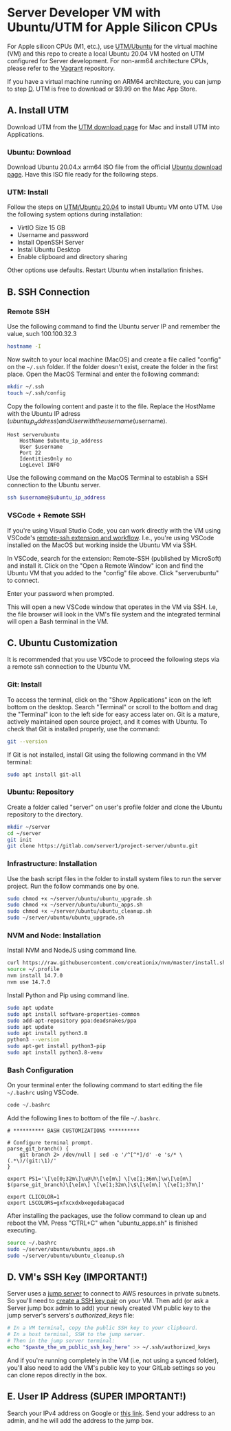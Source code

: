# Server Developer VM with Ubuntu/UTM for Apple Silicon CPUs

For Apple silicon CPUs (M1, etc.), use [UTM/Ubuntu](https://www.vagrantup.com/) for the virtual machine (VM)
and this repo to create a local Ubuntu 20.04 VM hosted on UTM configured for Server development. For non-arm64 
architecture CPUs, please refer to the [Vagrant](https://gitlab.com/server1/project-server/vagrant.git) repository.

If you have a virtual machine running on ARM64 architecture, you can jump to step [D](https://gitlab.com/server1/project-server/ubuntu#d-vms-ssh-key-important). UTM is free to download or $9.99 on the Mac App Store. 

## A. Install UTM

Download UTM from the [UTM download page](https://mac.getutm.app/) for Mac and install UTM into Applications.

### Ubuntu: Download

Download Ubuntu 20.04.x arm64 ISO file from the official [Ubuntu download page](https://ubuntu.com/download/server/arm). 
Have this ISO file ready for the following steps.

### UTM: Install

Follow the steps on [UTM/Ubuntu 20.04](https://mac.getutm.app/gallery/ubuntu-20-04) to install Ubuntu VM onto UTM. Use 
the following system options 
during installation:
- VirtIO Size 15 GB
- Username and password
- Install OpenSSH Server
- Instal Ubuntu Desktop
- Enable clipboard and directory sharing

Other options use defaults. Restart Ubuntu when installation finishes.


## B. SSH Connection

### Remote SSH

Use the following command to find the Ubuntu server IP and remember the value, such 100.100.32.3
```bash
hostname -I
```

Now switch to your local machine (MacOS) and create a file called "config" on the `~/.ssh` folder. 
If the folder doesn't exist, create the folder in the first place. Open the MacOS Terminal and enter
the following command:

```bash
mkdir ~/.ssh
touch ~/.ssh/config
```

Copy the following content and paste it to the file. Replace the HostName with the Ubuntu IP adress 
($ubuntu_ip_address) and User with the username ($username).
```
Host serverubuntu
	HostName $ubuntu_ip_address
	User $username
	Port 22
	IdentitiesOnly no
	LogLevel INFO
```

Use the following command on the MacOS Terminal to establish a SSH connection to the Ubuntu server.
```bash
ssh $username@$ubuntu_ip_address
```

### VSCode + Remote SSH

If you're using Visual Studio Code, you can work directly with the VM using VSCode's [remote-ssh
extension and workflow](https://code.visualstudio.com/docs/remote/ssh). I.e., you're using VSCode
installed on the MacOS but working inside the Ubuntu VM via SSH.

In VSCode, search for the extension: Remote-SSH (published by MicroSoft) and install it. Click on
the "Open a Remote Window" icon and find the Ubuntu VM that you added to the "config" file above. 
Click "serverubuntu" to connect. 

Enter your password when prompted.

This will open a new VSCode window that operates in the VM via SSH. 
I.e, the file browser will look in the VM's file system and the integrated terminal will open a 
Bash terminal in the VM.


## C. Ubuntu Customization

It is recommended that you use VSCode to proceed the following steps via a remote ssh connection to the Ubuntu VM.

### Git: Install

To access the terminal, click on the "Show Applications" icon on the left bottom on the desktop. Search "Terminal" 
or scroll to the bottom and drag the "Terminal" icon to the left side for easy access later on. Git is a mature, 
actively maintained open source project, and it comes with Ubuntu. To check that Git is installed properly, use the 
command:
```bash
git --version
```

If Git is not installed, install Git using the following command in the VM terminal:

```bash
sudo apt install git-all
```

### Ubuntu: Repository

Create a folder called "server" on user's profile folder and clone the Ubuntu repository to the directory.

```bash
mkdir ~/server
cd ~/server
git init
git clone https://gitlab.com/server1/project-server/ubuntu.git
```

### Infrastructure: Installation

Use the bash script files in the folder to install system files to run the server project. Run 
the follow commands one by one.

```bash
sudo chmod +x ~/server/ubuntu/ubuntu_upgrade.sh
sudo chmod +x ~/server/ubuntu/ubuntu_apps.sh
sudo chmod +x ~/server/ubuntu/ubuntu_cleanup.sh
sudo ~/server/ubuntu/ubuntu_upgrade.sh
```

### NVM and Node: Installation

Install NVM and NodeJS using command line.

```bash
curl https://raw.githubusercontent.com/creationix/nvm/master/install.sh | bash 
source ~/.profile
nvm install 14.7.0
nvm use 14.7.0
```

Install Python and Pip using command line.

```bash
sudo apt update
sudo apt install software-properties-common
sudo add-apt-repository ppa:deadsnakes/ppa
sudo apt update
sudo apt install python3.8
python3 --version
sudo apt-get install python3-pip
sudo apt install python3.8-venv
```

### Bash Configuration

On your terminal enter the following command to start editing the file `~/.bashrc` using VSCode.
```bash
code ~/.bashrc
```

Add the following lines to bottom of the file `~/.bashrc`.

```
# ********** BASH CUSTOMIZATIONS **********

# Configure terminal prompt.
parse_git_branch() {
	git branch 2> /dev/null | sed -e '/^[^*]/d' -e 's/* \(.*\)/(git:\1)/'
}

export PS1='\[\e[0;32m\]\u@\h\[\e[m\] \[\e[1;36m\]\w\[\e[m\] $(parse_git_branch)\[\e[m\] \[\e[1;32m\]\$\[\e[m\] \[\e[1;37m\]'

export CLICOLOR=1
export LSCOLORS=gxfxcxdxbxegedabagacad
```

After installing the packages, use the follow command to clean up and reboot the VM. 
Press "CTRL+C" when "ubuntu_apps.sh" is finished executing.

```bash
source ~/.bashrc
sudo ~/server/ubuntu/ubuntu_apps.sh
sudo ~/server/ubuntu/ubuntu_cleanup.sh
```


## D. VM's SSH Key (IMPORTANT!)

Server uses a [jump server](https://en.wikipedia.org/wiki/Jump_server) to connect to AWS resources in
private subnets. So you'll need to [create a SSH key pair](https://docs.github.com/en/github/authenticating-to-github/generating-a-new-ssh-key-and-adding-it-to-the-ssh-agent)
on your VM. Then add (or ask a Server jump box admin to add) your newly created VM public key to the
jump server's servers's *authorized_keys* file:

```bash
# In a VM terminal, copy the public SSH key to your clipboard.
# In a host terminal, SSH to the jump server.
# Then in the jump server terminal:
echo "$paste_the_vm_public_ssh_key_here" >> ~/.ssh/authorized_keys
```

And if you're running completely in the VM (i.e, not using a synced folder), you'll also need
to add the VM's public key to your GitLab settings so you can clone repos directly in the box.


## E. User IP Address (SUPER IMPORTANT!)

Search your IPv4 address on Google or [this link](https://whatismyipaddress.com/).
Send your address to an admin, and he will add the address to the jump box.
